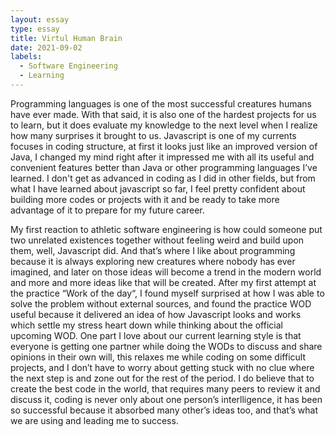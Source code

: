 ```yaml
---
layout: essay
type: essay
title: Virtul Human Brain
date: 2021-09-02
labels:
  - Software Engineering
  - Learning
---
```




  Programming languages is one of the most successful creatures humans have ever made. With that said, it is also one of the hardest projects for us to learn, but it does evaluate my knowledge to the next level when I realize how many surprises it brought to us. Javascript is one of my currents focuses in coding structure, at first it looks just like an improved version of Java, I changed my mind right after it impressed me with all its useful and convenient features better than Java or other programming languages I’ve learned. I don't get as advanced in coding as I did in other fields, but from what I have learned about javascript so far, I feel pretty confident about building more codes or projects with it and be ready to take more advantage of it to prepare for my future career.


My first reaction to athletic software engineering is how could someone put two unrelated existences together without feeling weird and build upon them, well, Javascript did. And that’s where I like about programming because it is always exploring new creatures where nobody has ever imagined, and later on those ideas will become a trend in the modern world and more and more ideas like that will be created. After my first attempt at the practice “Work of the day“, I found myself surprised at how I was able to solve the problem without external sources, and found the practice WOD useful because it delivered an idea of how Javascript looks and works which settle my stress heart down while thinking about the official upcoming WOD. One part I love about our current learning style is that everyone is getting one partner while doing the WODs to discuss and share opinions in their own will, this relaxes me while coding on some difficult projects, and I don’t have to worry about getting stuck with no clue where the next step is and zone out for the rest of the period. I do believe that to create the best code in the world, that requires many peers to review it and discuss it, coding is never only about one person’s interlligence, it has been so successful because it absorbed many other’s ideas too, and that’s what we are using and leading me to success.

